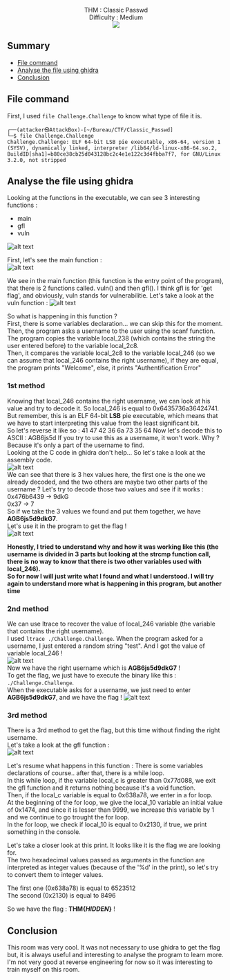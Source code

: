 <p align="center">
  THM : Classic Passwd<br>
  Difficulty : Medium<br>
  <img src="https://i.imgur.com/GqkQLNS.png">
</p>

## Summary

- [File command](#file-command)
- [Analyse the file using ghidra](#analyse-the-file-using-ghidra)
- [Conclusion](#conclusion)

## File command

First, I used ``file Challenge.Challenge`` to know what type of file it is.  
```
┌──(attacker㉿AttackBox)-[~/Bureau/CTF/Classic_Passwd]
└─$ file Challenge.Challenge 
Challenge.Challenge: ELF 64-bit LSB pie executable, x86-64, version 1 (SYSV), dynamically linked, interpreter /lib64/ld-linux-x86-64.so.2, BuildID[sha1]=b80ce38cb25d043128bc2c4e1e122c3d4fbba7f7, for GNU/Linux 3.2.0, not stripped
```

## Analyse the file using ghidra

Looking at the functions in the executable, we can see 3 interesting functions :  
- main  
- gfl  
- vuln  
 
![alt text](https://i.imgur.com/nAt4YoD.png)

First, let's see the main function :  
![alt text](https://i.imgur.com/w0AuTpc.png)

We see in the main function (this function is the entry point of the program), that there is 2 functions called.
vuln() and then gfl(). I think gfl is for 'get flag', and obviously, vuln stands for vulnerabilitie.
Let's take a look at the vuln function :
![alt text](https://i.imgur.com/sVpdbX8.png)

So what is happening in this function ?  
First, there is some variables declaration... we can skip this for the moment.  
Then, the program asks a username to the user using the scanf function.  
The program copies the variable local\_238 (which contains the string the user entered before) to the variable local\_2c8.  
Then, it compares the variable local_2c8 to the variable local_246 (so we can assume that local_246 contains the right username), if they are equal, the program prints "Welcome", else, it prints "Authentification Error"

### 1st method  

Knowing that local_246 contains the right username, we can look at his value and try to decode it.
So local_246 is equal to 0x6435736a36424741. But remember, this is an ELF 64-bit **LSB** pie executable, which means that we have to start interpreting this value from the least significant bit.  
So let's reverse it like so : 41 47 42 36 6a 73 35 64
Now let's decode this to ASCII : AGB6js5d
If you try to use this as a username, it won't work. Why ? Because it's only a part of the username to find.  
Looking at the C code in ghidra don't help... So let's take a look at the assembly code.  
![alt text](https://i.imgur.com/a08fWIv.png)  
We can see that there is 3 hex values here, the first one is the one we already decoded, and the two others are maybe two other parts of the username ?
Let's try to decode those two values and see if it works :  
0x476b6439 -> 9dkG  
0x37 -> 7  
So if we take the 3 values we found and put them together, we have **AGB6js5d9dkG7**.  
Let's use it in the program to get the flag !  
![alt text](https://i.imgur.com/NwzsIxE.png)

**Honestly, I tried to understand why and how it was working like this (the username is divided in 3 parts but looking at the strcmp function call, there is no way to know that there is two other variables used with local_246).  
So for now I will just write what I found and what I understood. I will try again to understand more what is happening in this program, but another time**

### 2nd method

We can use ltrace to recover the value of local_246 variable (the variable that contains the right username).  
I used ``ltrace ./Challenge.Challenge``. When the program asked for a username, I just entered a random string "test". And I got the value of variable local_246 !  
![alt text](https://i.imgur.com/P46oZDp.png)  
Now we have the right username which is **AGB6js5d9dkG7** !  
To get the flag, we just have to execute the binary like this : ``./Challenge.Challenge``.  
When the executable asks for a username, we just need to enter **AGB6js5d9dkG7**, and we have the flag !
![alt text](https://i.imgur.com/NwzsIxE.png)  


### 3rd method

There is a 3rd method to get the flag, but this time without finding the right username.  
Let's take a look at the gfl function :  
![alt text](https://i.imgur.com/URXN6kO.png)  

Let's resume what happens in this function :
There is some variables declarations of course.. after that, there is a while loop.  
In this while loop, if the variable local_c is greater than 0x77d088, we exit the gfl function and it returns nothing because it's a void function.  
Then, if the local_c variable is equal to 0x638a78, we enter in a for loop.  
At the beginning of the for loop, we give the local_10 variable an initial value of 0x1474, and since it is lesser than 9999, we increase this variable by 1 and we continue to go trought the for loop.  
In the for loop, we check if local_10 is equal to 0x2130, if true, we print something in the console.  

Let's take a closer look at this print. It looks like it is the flag we are looking for.  
The two hexadecimal values passed as arguments in the function are interpreted as integer values (because of the '%d' in the print), so let's try to convert them to integer values.

The first one (0x638a78) is equal to 6523512  
The second (0x2130) is equal to 8496

So we have the flag : **THM{*HIDDEN*}** !

## Conclusion
This room was very cool. It was not necessary to use ghidra to get the flag but, it is always useful and interesting to analyse the program to learn more. I'm not very good at reverse engineering for now so it was interesting to train myself on this room.

